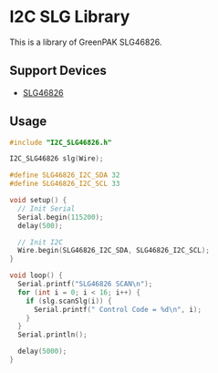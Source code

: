 # I2C SLG Library

This is a library of GreenPAK SLG46826.

## Support Devices

- [SLG46826](https://www.renesas.com/us/en/products/programmable-mixed-signal-asic-ip-products/greenpak-programmable-mixed-signal-products/greenpak-system-programmability/slg46826-greenpak-programmable-mixed-signal-matrix-system-programmability)

## Usage
```c
#include "I2C_SLG46826.h"

I2C_SLG46826 slg(Wire);

#define SLG46826_I2C_SDA 32
#define SLG46826_I2C_SCL 33

void setup() {
  // Init Serial
  Serial.begin(115200);
  delay(500);

  // Init I2C
  Wire.begin(SLG46826_I2C_SDA, SLG46826_I2C_SCL);
}

void loop() {
  Serial.printf("SLG46826 SCAN\n");
  for (int i = 0; i < 16; i++) {
    if (slg.scanSlg(i)) {
      Serial.printf(" Control Code = %d\n", i);
    }
  }
  Serial.println();

  delay(5000);
}
```
